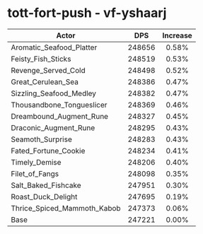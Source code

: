 # tott-fort-push - vf-yshaarj
| Actor | DPS | Increase |
|---|:---:|:---:|
|Aromatic_Seafood_Platter|248656|0.58%|
|Feisty_Fish_Sticks|248519|0.53%|
|Revenge_Served_Cold|248498|0.52%|
|Great_Cerulean_Sea|248386|0.47%|
|Sizzling_Seafood_Medley|248382|0.47%|
|Thousandbone_Tongueslicer|248369|0.46%|
|Dreambound_Augment_Rune|248327|0.45%|
|Draconic_Augment_Rune|248295|0.43%|
|Seamoth_Surprise|248283|0.43%|
|Fated_Fortune_Cookie|248234|0.41%|
|Timely_Demise|248206|0.40%|
|Filet_of_Fangs|248098|0.35%|
|Salt_Baked_Fishcake|247951|0.30%|
|Roast_Duck_Delight|247695|0.19%|
|Thrice_Spiced_Mammoth_Kabob|247373|0.06%|
|Base|247221|0.00%|
